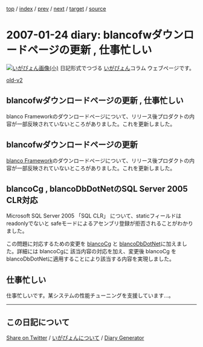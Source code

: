 [top](https://igapyon.github.io/diary/) 
 / [index](https://igapyon.github.io/diary/2007/index.html) 
 / [prev](https://igapyon.github.io/diary/2007/ig070117.html) 
 / [next](https://igapyon.github.io/diary/2007/ig070127.html) 
 / [target](https://igapyon.github.io/diary/2007/ig070124.html) 
 / [source](https://github.com/igapyon/diary/blob/gh-pages/2007/ig070124.html.src.md) 

2007-01-24 diary: blancofwダウンロードページの更新 , 仕事忙しい
=====================================================================================================
[![いがぴょん画像(小)](https://igapyon.github.io/diary/images/iga200306s.jpg "いがぴょん")](https://igapyon.github.io/diary/memo/memoigapyon.html) 日記形式でつづる [いがぴょん](https://igapyon.github.io/diary/memo/memoigapyon.html)コラム ウェブページです。

[old-v2](ig070124-orig.html)

## blancofwダウンロードページの更新 , 仕事忙しい

blanco Frameworkのダウンロードページについて、リリース後プロダクトの内容が一部反映されていないところがありました。これを更新しました。


## blancofwダウンロードページの更新

[blanco Framework](http://www.igapyon.jp/blanco/blanco.ja.html)のダウンロードページについて、リリース後プロダクトの内容が一部反映されていないところがありました。これを更新しました。

## blancoCg , blancoDbDotNetのSQL Server 2005 CLR対応

Microsoft SQL Server 2005 「SQL CLR」 について、staticフィールドは readonlyでないと safeモードによるアセンブリ登録が拒否されることがわかりました。

この問題に対応するための変更を [blancoCg](http://www.igapyon.jp/blanco/blancocg.html) と [blancoDbDotNet](http://www.igapyon.jp/blanco/blancodbdotnet.html)に加えました。詳細には blancoCgに 該当内容の対応を加え、変更後 blancoCg を blancoDbDotNetに適用することにより該当する内容を実現しました。

## 仕事忙しい

仕事忙しいです。某システムの性能チューニングを支援しています…。

----------------------------------------------------------------------------------------------------

## この日記について

[Share on Twitter](https://twitter.com/intent/tweet?hashtags=igapyon%2Cdiary%2C%E3%81%84%E3%81%8C%E3%81%B4%E3%82%87%E3%82%93&text=blancofw%E3%83%80%E3%82%A6%E3%83%B3%E3%83%AD%E3%83%BC%E3%83%89%E3%83%9A%E3%83%BC%E3%82%B8%E3%81%AE%E6%9B%B4%E6%96%B0+%2C+%E4%BB%95%E4%BA%8B%E5%BF%99%E3%81%97%E3%81%84&url=https%3A%2F%2Figapyon.github.io%2Fdiary%2F2007%2Fig070124.html) / [いがぴょんについて](https://igapyon.github.io/diary/memo/memoigapyon.html) / [Diary Generator](https://github.com/igapyon/igapyonv3)

